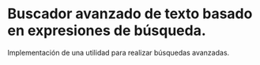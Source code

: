 # Buscador avanzado de texto basado en expresiones de búsqueda.
Implementación de una utilidad para realizar búsquedas avanzadas.
